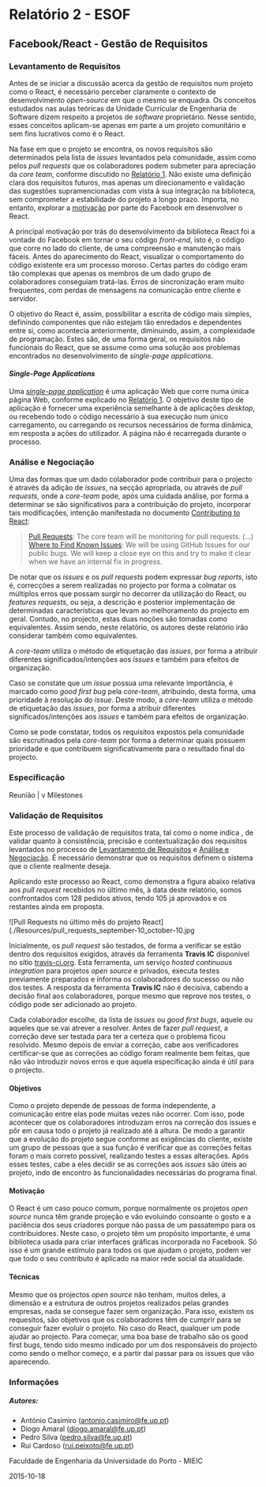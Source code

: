 # Relatório 2 - ESOF
## Facebook/React - Gestão de Requisitos

### <a name="levantamento"></a>Levantamento de Requisitos

Antes de se iniciar a discussão acerca da gestão de requisitos num projeto como o React, é necessário perceber claramente o contexto de desenvolvimento *open-source* em que o mesmo se enquadra. Os conceitos estudados nas aulas teóricas da Unidade Curricular de Engenharia de Software dizem respeito a projetos de *software* proprietário. Nesse sentido, esses conceitos aplicam-se apenas em parte a um projeto comunitário e sem fins lucrativos como é o React.

Na fase em que o projeto se encontra, os novos requisitos são determinados pela lista de *issues* levantados pela comunidade, assim como pelos *pull requests* que os colaboradores podem submeter para apreciação da *core team*, conforme discutido no [Relatório 1](./Relatorio_1.md). Não existe uma definição clara dos requisitos futuros, mas apenas um direcionamento e validação das sugestões supramencionadas com vista à sua integração na biblioteca, sem comprometer a estabilidade do projeto a longo prazo. Importa, no entanto, explorar a [motivação](http://reactjs.de/posts/react-tutorial) por parte do Facebook em desenvolver o React.

A principal motivação por trás do desenvolvimento da biblioteca React foi a vontade do Facebook em tornar o seu código *front-end*, isto é, o código que corre no lado do cliente, de uma compreensão e manutenção mais fáceis. Antes do aparecimento do React, visualizar o comportamento do código existente era um processo moroso. Certas partes do código eram tão complexas que apenas os membros de um dado grupo de colaboradores conseguiam tratá-las. Erros de sincronização eram muito frequentes, com perdas de mensagens na comunicação entre cliente e servidor.

O objetivo do React é, assim, possibilitar a escrita de código mais simples, definindo componentes que não estejam tão enredados e dependentes entre si, como acontecia anteriormente, diminuindo, assim, a complexidade de programação. Estes são, de uma forma geral, os requisitos não funcionais do React, que se assume como uma solução aos problemas encontrados no desenvolvimento de *single-page applications*.

#### *Single-Page Applications*

Uma [*single-page application*](https://en.wikipedia.org/wiki/Single-page_application) é uma aplicação Web que corre numa única página Web, conforme explicado no [Relatório 1](./Relatorio_1.md). O objetivo deste tipo de aplicação é fornecer uma experiência semelhante à de aplicações *desktop*, ou recebendo todo o código necessário à sua execução num único carregamento, ou carregando os recursos necessários de forma dinâmica, em resposta a ações do utilizador. A página não é recarregada durante o processo.

### <a name="analise"></a>Análise e Negociação

Uma das formas que um dado colaborador pode contribuir para o projecto é através da adição de *issues*, na secção apropriada, ou através de *pull requests*, onde a *core-team* pode, após uma cuidada análise, por forma a determinar se são significativos para a contribuição do projeto, incorporar tais modificações, intenção manifestada no documento [Contributing to React](https://github.com/rppc/react/blob/master/CONTRIBUTING.md):

> [Pull Requests](https://github.com/facebook/react/blob/master/CONTRIBUTING.md#pull-requests): The core team will be monitoring for pull requests. (...)
> [Where to Find Known Issues](https://github.com/facebook/react/blob/master/CONTRIBUTING.md#where-to-find-known-issues): We will be using GitHub Issues for our public bugs. We will keep a close eye on this and try to make it clear when we have an internal fix in progress.

De notar que os *issues* e os *pull requests* podem expressar *bug reports*, isto é, correcções a serem realizadas no projecto por forma a colmatar os múltiplos erros que possam surgir no decorrer da utilização do React, ou *features requests*, ou seja, a descrição e posterior implementação de determinadas características que levam ao melhoramento do projecto em geral. Contudo, no projecto, estas duas noções são tomadas como equivalentes. Assim sendo, neste relatório, os autores deste relatório irão considerar também como equivalentes.

A *core-team* utiliza o método de etiquetação das *issues*, por forma a atribuir diferentes significados/intenções aos *issues* e também para efeitos de organização.

Caso se constate que um *issue* possua uma relevante importância, é marcado como *good first bug* pela *core-team*, atribuíndo, desta forma, uma prioridade à resolução do *issue*. Deste modo, a *core-team* utiliza o método de etiquetação das *issues*, por forma a atribuir diferentes significados/intenções aos *issues* e também para efeitos de organização.

Como se pode constatar, todos os requisitos expostos pela comunidade são escrutinados pela *core-team* por forma a determinar quais possuem prioridade e que contribuem significativamente para o resultado final do projecto.


### <a name="especificacao"></a>Especificação

Reunião
|
v
Milestones



### <a name="validacao"></a>Validação de Requisitos


Este processo de validação de requisitos trata, tal como o nome indica , de validar quanto à consistência, precisão e contextualização dos requisitos levantados no processo de [Levantamento de Requisitos](#levantamento) e [Análise e Negociação](#analise). É necessário demonstrar que os requisitos definem o sistema que o cliente realmente deseja.


Aplicando este processo ao React, como demonstra a figura abaixo relativa aos *pull request* recebidos no último mês, à data deste relatório, somos confrontados com 128 pedidos ativos, tendo 105 já aprovados e os restantes ainda em proposta.


![Pull Requests no último mês do projeto React](./Resources/pull_requests_september-10_october-10.jpg

Inicialmente, os *pull request* são testados, de forma a verificar se estão dentro dos requisitos exigidos, através da ferramenta **Travis IC** disponível no sítio [travis-ci.org](https://travis-ci.org/). Esta ferramenta, um serviço *hosted continuous integration* para projetos *open source* e privados, executa testes previamente preparados e informa os colaboradores do sucesso ou não dos testes. A resposta da ferramenta **Travis IC** não é decisiva, cabendo a decisão final aos colaboradores, porque mesmo que reprove nos testes, o código pode ser adicionado ao projeto.


Cada colaborador escolhe, da lista de *issues* ou *good first bugs*, aquele ou aqueles que se vai atrever a resolver. Antes de fazer *pull request*, a correção deve ser testada para ter a certeza que o problema ficou resolvido.
Mesmo depois de enviar a correção, cabe aos verificadores certificar-se que as correções ao código foram realmente bem feitas, que não vão introduzir novos erros e que aquela especificação ainda é útil para o projecto.

#### <a name="objetivos"></a>Objetivos

Como o projeto depende de pessoas de forma independente, a comunicação entre elas pode muitas vezes não ocorrer. Com isso, pode acontecer que os colaboradores introduzam erros na correção dos issues e pôr em causa todo o projeto já realizado até à altura.
De modo a garantir que a evolução do projeto segue conforme as exigências do cliente, existe um grupo de pessoas que a sua função é verificar que as correções feitas foram o mais correto possível, realizando testes a essas alterações. Após esses testes, cabe a eles decidir se as correções aos *issues* são úteis ao projeto, indo de encontro às funcionalidades necessárias do programa final.

#### <a name="motivacao"></a>Motivação

O React é um caso pouco comum, porque normalmente os projetos *open source* nunca têm grande projeção e vão evoluindo consoante o gosto e a paciência dos seus criadores porque não passa de um passatempo para os contribuidores. Neste caso, o projeto têm um propósito importante, é uma biblioteca usada para criar interfaces gráficas incorporada no Facebook. Só isso é um grande estímulo para todos os que ajudam o projeto, podem ver que todo o seu contributo é aplicado na maior rede social da atualidade.

#### <a name="tecnicas"></a>Técnicas

Mesmo que os projectos *open source* não tenham, muitos deles, a dimensão e a estrutura de outros projetos realizados pelas grandes empresas, nada se consegue fazer sem organização. Para isso, existem os requesitos, são objetivos que os colaboradores têm de cumprir para se conseguir fazer evoluir o projeto.
No caso do React, qualquer um pode ajudar ao projecto. Para começar, uma boa base de trabalho são os good first bugs, tendo sido mesmo indicado por um dos responsáveis do projecto como sendo o melhor começo, e a partir daí passar para os issues que vão aparecendo.

### <a name="info"></a>Informações

##### Autores:

* António Casimiro (antonio.casimiro@fe.up.pt)
* Diogo Amaral (diogo.amaral@fe.up.pt)
* Pedro Silva (pedro.silva@fe.up.pt)
* Rui Cardoso (rui.peixoto@fe.up.pt)

Faculdade de Engenharia da Universidade do Porto - MIEIC

2015-10-18
